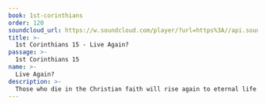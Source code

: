 ```yaml
---
book: 1st-corinthians
order: 120
soundcloud_url: https://w.soundcloud.com/player/?url=https%3A//api.soundcloud.com/tracks/
title: >-
  1st Corinthians 15 - Live Again?
passage: >-
  1st Corinthians 15
name: >-
  Live Again?
description: >-
  Those who die in the Christian faith will rise again to eternal life. Paul asserts: Christ was raised; we shall be raised; we shall be changed.
---
```


